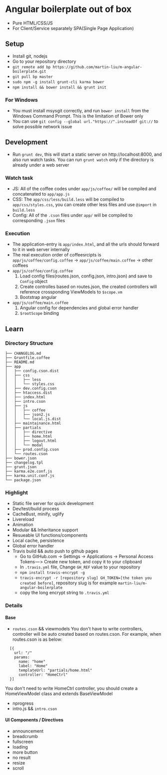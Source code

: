 # Angular boilerplate out of box

* Pure HTML/CSS/JS
* For Client/Service separately SPA(Single Page Application)

## Setup
  * Install git, nodejs
  * Go to your repository directory
  * `git remote add bp https://github.com/martin-liu/m-angular-boilerplate.git`
  * `git pull bp master`
  * `sudo npm -g install grunt-cli karma bower`
  * `npm install && bower install && grunt init`

### For Windows
  * You must install msysgit correctly, and run `bower install` from the Windows Command Prompt. This is the limitation of Bower only
  * You can use `git config --global url."https://".insteadOf git://` to solve possible network issue

## Development
  * Run `grunt dev`, this will start a static server on http://localhost:8000, and also run watch tasks. You can run `grunt watch` only if the directory is already under a web server

### Watch task
  * JS: All of the coffee codes under `app/js/coffee/` will be compiled and concatenated to `app/app.js`
  * CSS: The `app/css/less/build.less` will be compiled to `app/css/styles.css`, you can create other less files and use `@import` in `build.less`
  * Config: All of the `.cson` files under `app/` will be compiled to corresponding `.json` files

### Execution
  * The application-entry is `app/index.html`, and all the urls should forward to it in web server internally
  * The real execution order of coffeesrcipts is `app/js/coffee/config.coffee` -> `app/js/coffee/main.coffee` -> other coffees
  * `app/js/coffee/config.coffee`
      1. Load config files(routes.json, config.json, intro.json) and save to `Config` object
      2. Create controlles based on routes.json, the created controllers will reference crossponding ViewModels to `$scope.vm`
      3. Bootstrap angular
  * `app/js/coffee/main.coffee`
      1. Angular config for dependencies and global error handler
      2. `$rootScope` binding



## Learn
### Directory Structure
```
├── CHANGELOG.md
├── Gruntfile.coffee
├── README.md
├── app
│   ├── config.cson.dist
│   ├── css
│   │   ├── less
│   │   └── styles.css
│   ├── dev.config.cson
│   ├── htaccess.dist
│   ├── index.html
│   ├── intro.cson
│   ├── js
│   │   ├── coffee
│   │   ├── json2.js
│   │   └── local.js.dist
│   ├── maintainance.html
│   ├── partials
│   │   ├── directive
│   │   ├── home.html
│   │   ├── logout.html
│   │   └── modal
│   ├── prod.config.cson
│   └── routes.cson
├── bower.json
├── changelog.tpl
├── grunt.json
├── karma.e2e.conf.js
├── karma.unit.conf.js
└── package.json
```

### Highlight
* Static file server for quick development
* Dev/test/build process
* CacheBust, minify, uglify
* Livereload
* Animation
* Modular && Inheritance support
* Resueable UI functions/components
* Local cache, persistence
* Global error handler
* Travis build && auto push to github pages
  - Go to GitHub.com -> Settings -> Applications -> Personal Access Tokens — > Create new token, and copy it to your clipboard
  - In `.travis.yml` file, Change `GH_REF` value to your repository
  - `npm install travis-encrypt -g`
  - `travis-encrypt -r [repository slug] GH_TOKEN=[the token you created before]`, repository slug is for example `martin-liu/m-angular-boilerplate`
  - copy the long encrypt string to `.travis.yml`

### Details
#### Base
* `routes.cson` && viewmodels
You don't have to write controllers, controller will be auto created based on routes.cson.
For example, when routes.cson is as below:
```
  [{
    url: "/"
    params:
      name: "home"
      label: "Home"
      templateUrl: "partials/home.html"
      controller: "HomeCtrl"
  }]
```
You don't need to write HomeCtrl controller, you should create a HomeViewModel class and extends BaseViewModel


* nprogress
* intro.js && `intro.cson`

#### UI Components / Directives
* announcement
* breadcrumb
* fullscreen
* loading
* more button
* no result
* resize
* scroll
